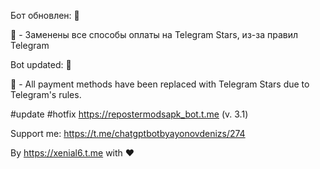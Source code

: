 Бот обновлен: 👀

💜 - Заменены все способы оплаты на Telegram Stars, из-за правил Telegram

Bot updated: 👀

💜 - All payment methods have been replaced with Telegram Stars due to Telegram's rules.

#update #hotfix
https://repostermodsapk_bot.t.me (v. 3.1)

Support me: https://t.me/chatgptbotbyayonovdenizs/274

By https://xenial6.t.me with ❤️